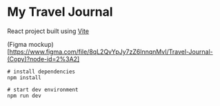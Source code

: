 # My Travel Journal
React project built using [Vite](https://vitejs.dev/guide/#scaffolding-your-first-vite-project) 

(Figma mockup)[https://www.figma.com/file/8qL2QvYpJy7zZ6lnnqnMvI/Travel-Journal-(Copy)?node-id=2%3A2]

```
# install dependencies
npm install

# start dev environment
npm run dev
```
